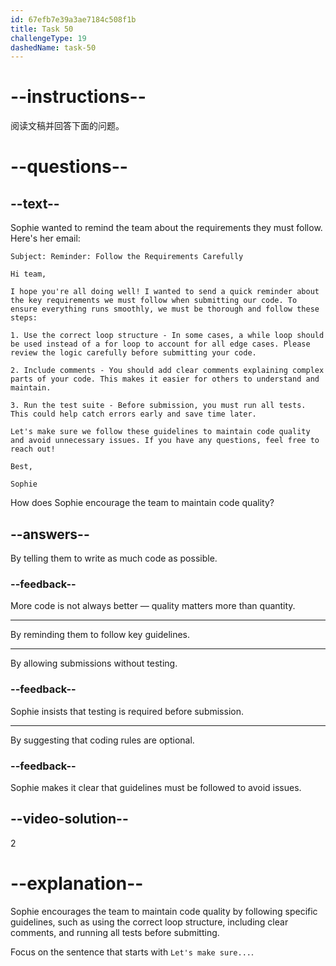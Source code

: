 ```yaml
---
id: 67efb7e39a3ae7184c508f1b
title: Task 50
challengeType: 19
dashedName: task-50
---
```


<!-- READING -->

# --instructions--

阅读文稿并回答下面的问题。

# --questions--

## --text--

Sophie wanted to remind the team about the requirements they must follow. Here's her email:

`Subject: Reminder: Follow the Requirements Carefully`

`Hi team,`

`I hope you're all doing well! I wanted to send a quick reminder about the key requirements we must follow when submitting our code. To ensure everything runs smoothly, we must be thorough and follow these steps:`

`1. Use the correct loop structure - In some cases, a while loop should be used instead of a for loop to account for all edge cases. Please review the logic carefully before submitting your code.`

`2. Include comments - You should add clear comments explaining complex parts of your code. This makes it easier for others to understand and maintain.`

`3. Run the test suite - Before submission, you must run all tests. This could help catch errors early and save time later.`

`Let's make sure we follow these guidelines to maintain code quality and avoid unnecessary issues. If you have any questions, feel free to reach out!`

`Best,`

`Sophie`

How does Sophie encourage the team to maintain code quality?

## --answers--

By telling them to write as much code as possible.

### --feedback--

More code is not always better — quality matters more than quantity.

---

By reminding them to follow key guidelines.

---

By allowing submissions without testing.

### --feedback--

Sophie insists that testing is required before submission.

---

By suggesting that coding rules are optional.

### --feedback--

Sophie makes it clear that guidelines must be followed to avoid issues.

## --video-solution--

2

# --explanation--

Sophie encourages the team to maintain code quality by following specific guidelines, such as using the correct loop structure, including clear comments, and running all tests before submitting.

Focus on the sentence that starts with `Let's make sure...`.
